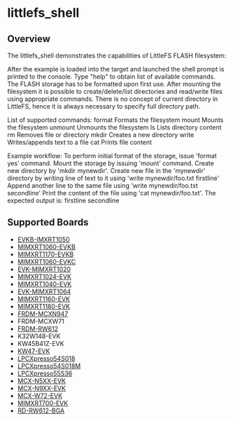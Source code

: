 # littlefs_shell

## Overview
The littlefs_shell demonstrates the capabilities of LittleFS FLASH filesystem:

After the example is loaded into the target and launched the shell prompt is printed to the console.
Type "help" to obtain list of available commands. The FLASH storage has to be formatted upon first use.
After mounting the filesystem it is possible to create/delete/list directories and read/write files using appropriate commands.
There is no concept of current directory in LittleFS, hence it is always necessary to specify full directory path.

List of supported commands:
  format       Formats the filesystem
  mount        Mounts the filesystem
  unmount      Unmounts the filesystem
  ls           Lists directory content
  rm           Removes file or directory
  mkdir        Creates a new directory
  write        Writes/appends text to a file
  cat          Prints file content

Example workflow:
To perform initial format of the storage, issue 'format yes' command.
Mount the storage by issuing 'mount' command.
Create new directory by 'mkdir mynewdir'.
Create new file in the 'mynewdir' directory by writing line of text to it using 'write mynewdir/foo.txt firstline'
Append another line to the same file using 'write mynewdir/foo.txt secondline'
Print the content of the file using 'cat mynewdir/foo.txt'. The expected output is:
  firstline
  secondline

## Supported Boards
- [EVKB-IMXRT1050](../../_boards/evkbimxrt1050/littlefs_examples/littlefs_shell/example_board_readme.md)
- [MIMXRT1060-EVKB](../../_boards/evkbmimxrt1060/littlefs_examples/littlefs_shell/example_board_readme.md)
- [MIMXRT1170-EVKB](../../_boards/evkbmimxrt1170/littlefs_examples/littlefs_shell/example_board_readme.md)
- [MIMXRT1060-EVKC](../../_boards/evkcmimxrt1060/littlefs_examples/littlefs_shell/example_board_readme.md)
- [EVK-MIMXRT1020](../../_boards/evkmimxrt1020/littlefs_examples/littlefs_shell/example_board_readme.md)
- [MIMXRT1024-EVK](../../_boards/evkmimxrt1024/littlefs_examples/littlefs_shell/example_board_readme.md)
- [MIMXRT1040-EVK](../../_boards/evkmimxrt1040/littlefs_examples/littlefs_shell/example_board_readme.md)
- [EVK-MIMXRT1064](../../_boards/evkmimxrt1064/littlefs_examples/littlefs_shell/example_board_readme.md)
- [MIMXRT1160-EVK](../../_boards/evkmimxrt1160/littlefs_examples/littlefs_shell/example_board_readme.md)
- [MIMXRT1180-EVK](../../_boards/evkmimxrt1180/littlefs_examples/littlefs_shell/example_board_readme.md)
- [FRDM-MCXN947](../../_boards/frdmmcxn947/littlefs_examples/littlefs_shell/example_board_readme.md)
- FRDM-MCXW71
- [FRDM-RW612](../../_boards/frdmrw612/littlefs_examples/littlefs_shell/example_board_readme.md)
- K32W148-EVK
- KW45B41Z-EVK
- [KW47-EVK](../../_boards/kw47evk/littlefs_examples/littlefs_shell/example_board_readme.md)
- [LPCXpresso54S018](../../_boards/lpcxpresso54s018/littlefs_examples/littlefs_shell/example_board_readme.md)
- [LPCXpresso54S018M](../../_boards/lpcxpresso54s018m/littlefs_examples/littlefs_shell/example_board_readme.md)
- [LPCXpresso55S36](../../_boards/lpcxpresso55s36/littlefs_examples/littlefs_shell/example_board_readme.md)
- [MCX-N5XX-EVK](../../_boards/mcxn5xxevk/littlefs_examples/littlefs_shell/example_board_readme.md)
- [MCX-N9XX-EVK](../../_boards/mcxn9xxevk/littlefs_examples/littlefs_shell/example_board_readme.md)
- [MCX-W72-EVK](../../_boards/mcxw72evk/littlefs_examples/littlefs_shell/example_board_readme.md)
- [MIMXRT700-EVK](../../_boards/mimxrt700evk/littlefs_examples/littlefs_shell/example_board_readme.md)
- [RD-RW612-BGA](../../_boards/rdrw612bga/littlefs_examples/littlefs_shell/example_board_readme.md)
